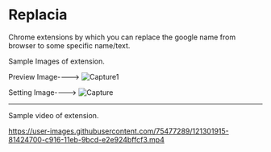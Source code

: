 # Replacia
Chrome extensions by which you can replace the google name from browser to some specific name/text.

Sample Images of extension.

Preview Image---->
![Capture1](https://user-images.githubusercontent.com/75477289/125162276-83612500-e1a4-11eb-9a5e-bc6f6e9cc5c8.PNG)

Setting Image---->
![Capture](https://user-images.githubusercontent.com/75477289/125162284-8f4ce700-e1a4-11eb-937f-5dd7867c9b08.PNG)

-----------------------------------------------------------------------------------------------------------------

Sample video of extension.

https://user-images.githubusercontent.com/75477289/121301915-81424700-c916-11eb-9bcd-e2e924bffcf3.mp4
